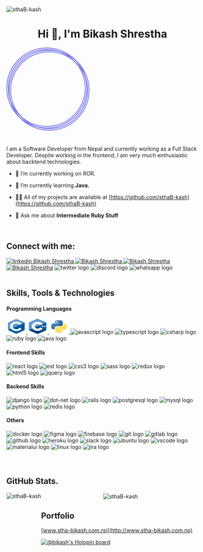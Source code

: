 <!--
**sthaB-kash/sthaB-kash** is a ✨ _special_ ✨ repository because its `README.md` (this file) appears on your GitHub profile.

Here are some ideas to get you started:
-->

 <p align="left"> <img src="https://komarev.com/ghpvc/?username=sthaB-kash&label=Profile%20views&color=0e75b6&style=flat" alt="sthaB-kash" /> </p>
 
 <h1 align="center">Hi 👋, I'm Bikash Shrestha</h1>
 <p align="center"  style="width:200px; height:200px;  border-radius: 50%; border:6px double #7070e7;">
  <a href="https://sthaB-kash.github.io" alt="Bikash Shrestha" title="Bikash Shrestha">
   <kbd>
     <img src="https://avatars.githubusercontent.com/u/58836717?v=4" 
          width="100%" 
         style="width:200px; height:200px;  border-radius: 50%; border:6px double #7070e7;"/> 
   </kbd>
   <!--width: 200px; height: 200px; max-width: 100%;border: 2px double red;-->
  </a>
</p>

<br/>

<p>I am a Software Developer from Nepal and currently working as a Full Stack Developer. Despite working in the frontend, I am very much enthusiastic about backtend technologies.</p>

- 🔭 I’m currently working on ROR.

- 🌱 I’m currently learning **Java.**

- 👨‍💻 All of my projects are available at [https://github.com/sthaB-kash](https://github.com/sthaB-kash)

- 💬 Ask me about **Intermediate Ruby Stuff**

<br/>

## Connect with me:
<div align="left">
 <a href="https://www.linkedin.com/in/bikash-shrestha-90922b183/">
     <img src="https://raw.githubusercontent.com/maurodesouza/profile-readme-generator/master/src/assets/icons/social/linkedin/default.svg" width="40" height="30" alt="linkedin Bikash Shrestha"  />
</a>
<a href="mailto:shresthabikash2073@gmail.com">
    <img src="https://raw.githubusercontent.com/maurodesouza/profile-readme-generator/master/src/assets/icons/social/gmail/default.svg" width="40" height="30" alt="Bikash Shrestha"  />
</a>
<a href="https://www.facebook.com/bikash.shrestha.56211497" target="blank"><img src="https://raw.githubusercontent.com/maurodesouza/profile-readme-generator/master/src/assets/icons/social/facebook/default.svg" width="40" height="30" alt="Bikash Shrestha"  /></a>
<a href="https://instagram.com/bikash___shrestha" target="blank"><img src="https://raw.githubusercontent.com/maurodesouza/profile-readme-generator/master/src/assets/icons/social/instagram/default.svg" width="40" height="30" alt="Bikash Shrestha"  /></a>
  <img src="https://raw.githubusercontent.com/maurodesouza/profile-readme-generator/master/src/assets/icons/social/twitter/default.svg" width="40" height="30" alt="twitter logo"  />
  <img src="https://raw.githubusercontent.com/maurodesouza/profile-readme-generator/master/src/assets/icons/social/discord/default.svg" width="40" height="30" alt="discord logo"  />
  <img src="https://raw.githubusercontent.com/maurodesouza/profile-readme-generator/master/src/assets/icons/social/whatsapp/default.svg" width="40" height="30" alt="whatsapp logo"  />
 
</div>

<br/>

## Skills, Tools & Technologies

#### Programming Languages
<div align="left">
 <a href="https://www.cprogramming.com/" target="_blank"> 
  <img src="https://raw.githubusercontent.com/devicons/devicon/master/icons/c/c-original.svg" alt="c" width="52" height="40"/> 
 </a>
 <a href="https://www.w3schools.com/cpp/" target="_blank">
  <img src="https://raw.githubusercontent.com/devicons/devicon/master/icons/cplusplus/cplusplus-original.svg" alt="cplusplus" width="52" height="40"/>  </a>
 <a href="https://www.python.org" target="_blank"> 
  <img src="https://raw.githubusercontent.com/devicons/devicon/master/icons/python/python-original.svg" alt="python" width="52" height="40"/> 
 </a>
 <img src="https://cdn.jsdelivr.net/gh/devicons/devicon/icons/javascript/javascript-original.svg" height="40" width="52" alt="javascript logo"  />
 <img src="https://cdn.jsdelivr.net/gh/devicons/devicon/icons/typescript/typescript-original.svg" height="40" width="52" alt="typescript logo"  />
 <img src="https://cdn.jsdelivr.net/gh/devicons/devicon/icons/csharp/csharp-original.svg" height="40" width="52" alt="csharp logo"  />
 <img src="https://cdn.jsdelivr.net/gh/devicons/devicon/icons/ruby/ruby-original.svg" height="40" width="52" alt="ruby logo"  />
 <img src="https://cdn.jsdelivr.net/gh/devicons/devicon/icons/java/java-original.svg" height="40" width="52" alt="java logo"  />
</div>

#### Frontend Skills
<div align="left">
 <img src="https://cdn.jsdelivr.net/gh/devicons/devicon/icons/react/react-original.svg" height="40" width="52" alt="react logo"  />
 <img src="https://cdn.jsdelivr.net/gh/devicons/devicon/icons/jest/jest-plain.svg" height="40" width="52" alt="jest logo"  />
 <img src="https://cdn.jsdelivr.net/gh/devicons/devicon/icons/css3/css3-original.svg" height="40" width="52" alt="css3 logo"  />
 <img src="https://cdn.jsdelivr.net/gh/devicons/devicon/icons/sass/sass-original.svg" height="40" width="52" alt="sass logo"  />
 <img src="https://cdn.jsdelivr.net/gh/devicons/devicon/icons/redux/redux-original.svg" height="40" width="52" alt="redux logo"  />
 <img src="https://cdn.jsdelivr.net/gh/devicons/devicon/icons/html5/html5-original.svg" height="40" width="52" alt="html5 logo"  />
 <img src="https://cdn.jsdelivr.net/gh/devicons/devicon/icons/jquery/jquery-original.svg" height="40" width="52" alt="jquery logo"  />
 
</div>

#### Backend Skills
 <div align="left">
 <img src="https://cdn.jsdelivr.net/gh/devicons/devicon/icons/django/django-plain.svg" height="40" width="52" alt="django logo"  />
 <img src="https://cdn.jsdelivr.net/gh/devicons/devicon/icons/dot-net/dot-net-original.svg" height="40" width="52" alt="dot-net logo"  />
 <img src="https://cdn.jsdelivr.net/gh/devicons/devicon/icons/rails/rails-original-wordmark.svg" height="40" width="52" alt="rails logo"  />
 <img src="https://cdn.jsdelivr.net/gh/devicons/devicon/icons/postgresql/postgresql-original.svg" height="40" width="52" alt="postgresql logo"  />
 <img src="https://cdn.jsdelivr.net/gh/devicons/devicon/icons/mysql/mysql-original.svg" height="40" width="52" alt="mysql logo"  />
 <img src="https://cdn.jsdelivr.net/gh/devicons/devicon/icons/python/python-original.svg" height="40" width="52" alt="python logo"  />
 <img src="https://cdn.jsdelivr.net/gh/devicons/devicon/icons/redis/redis-original.svg" height="40" width="52" alt="redis logo"  />
</div>

#### Others
<div align="left">  
  <img src="https://cdn.jsdelivr.net/gh/devicons/devicon/icons/docker/docker-original.svg" height="40" width="52" alt="docker logo"  />
  <img src="https://cdn.jsdelivr.net/gh/devicons/devicon/icons/figma/figma-original.svg" height="40" width="52" alt="figma logo"  />
  <img src="https://cdn.jsdelivr.net/gh/devicons/devicon/icons/firebase/firebase-plain.svg" height="40" width="52" alt="firebase logo"  />
  <img src="https://cdn.jsdelivr.net/gh/devicons/devicon/icons/git/git-original.svg" height="40" width="52" alt="git logo"  />
  <img src="https://cdn.jsdelivr.net/gh/devicons/devicon/icons/gitlab/gitlab-original.svg" height="40" width="52" alt="gitlab logo"  />
  <img src="https://cdn.jsdelivr.net/gh/devicons/devicon/icons/github/github-original.svg" height="40" width="52" alt="github logo"  />
  <img src="https://cdn.jsdelivr.net/gh/devicons/devicon/icons/heroku/heroku-original.svg" height="40" width="52" alt="heroku logo"  />
  <img src="https://cdn.jsdelivr.net/gh/devicons/devicon/icons/slack/slack-original.svg" height="40" width="52" alt="slack logo"  />
  <img src="https://cdn.jsdelivr.net/gh/devicons/devicon/icons/ubuntu/ubuntu-plain.svg" height="40" width="52" alt="ubuntu logo"  />
  <img src="https://cdn.jsdelivr.net/gh/devicons/devicon/icons/vscode/vscode-original.svg" height="40" width="52" alt="vscode logo" />
  <img src="https://cdn.jsdelivr.net/gh/devicons/devicon/icons/materialui/materialui-original.svg" height="40" width="52" alt="materialui logo"  />
  <img src="https://cdn.jsdelivr.net/gh/devicons/devicon/icons/linux/linux-original.svg" height="40" width="52" alt="linux logo"  />
  <img src="https://cdn.jsdelivr.net/gh/devicons/devicon/icons/jira/jira-original.svg" height="40" width="52" alt="jira logo"  />
</div>

###


<!-- <img src="https://cdn.jsdelivr.net/gh/devicons/devicon/icons/linkedin/linkedin-original.svg" height="40" width="52" alt="linkedin logo"  />
<img src="https://cdn.jsdelivr.net/gh/devicons/devicon/icons/twitter/twitter-original.svg" height="40" width="52" alt="twitter logo"  /> -->
<br/>

## GitHub Stats.
<div align="center">
  <p><img align="left" src="https://github-readme-stats.vercel.app/api/top-langs?username=sthaB-kash&show_icons=true&locale=en&layout=compact&theme=onedark" height="200" alt="sthaB-kash" /></p>

 <p>&nbsp;<img align="center" src="https://github-readme-stats.vercel.app/api?username=sthaB-kash&show_icons=true&locale=en&theme=onedark"  height="200" alt="sthaB-kash" /></p>
 
<!--  img src="https://github-readme-stats.vercel.app/api?hide_title=false&hide_rank=false&show_icons=true&include_all_commits=true&count_private=true&disable_animations=false&theme=dracula&locale=en&hide_border=false&username=sthaB-kash&theme=onedark" height="150" alt="stats graph"  />
  <img src="https://github-readme-stats.vercel.app/api/top-langs?locale=en&hide_title=false&layout=compact&card_width=320&theme=dracula&hide_border=false&username=sthaB-kash&theme=onedark" height="150" alt="languages graph"  /> -->
</div>

###

<!-- ## My Tech Stack
![RUBY](https://img.shields.io/badge/-Ruby%20Programming-red?style=for-the-badge&logo=ruby)
![Ruby on Rails](https://img.shields.io/badge/%20-Ruby%20on%20Rails-%232c3e50?style=for-the-badge&logo=ruby-on-rails)
![Python](https://img.shields.io/badge/-Python-%232c3e50?style=for-the-badge&logo=python)
![Django](https://img.shields.io/badge/-Django-%232c3e50?style=for-the-badge&logo=django)
![](https://img.shields.io/badge/-Flask-%232c3e50?style=for-the-badge&logo=flask) 
![PHP](https://img.shields.io/badge/-PHP-%232c3e50?style=for-the-badge&logo=PHP)
![Laravel](https://img.shields.io/badge/-Laravel-%232c3e50?style=for-the-badge&logo=laravel)
[Vue.js](https://img.shields.io/badge/-Vue.js-%232c3e50?style=for-the-badge&logo=vuedotjs)
![Node.js](https://img.shields.io/badge/-Node.js-%232c3e50?style=for-the-badge&logo=nodedotjs)
![JavaScript](https://img.shields.io/badge/-JavaScript-%232c3e50?style=for-the-badge&logo=javascript)
![jQuery](https://img.shields.io/badge/-jQuery-%232c3e50?style=for-the-badge&logo=jQuery)
![React.js](https://img.shields.io/badge/-React.js-%232c3e50?style=for-the-badge&logo=react)
![Postgresql](https://img.shields.io/badge/-Postgresql-%232c3e50?style=for-the-badge&logo=postgresql)
![MySQL](https://img.shields.io/badge/-MySQL-%232c3e50?style=for-the-badge&logo=MySQL)
![Git](https://img.shields.io/badge/-Git-%232c3e50?style=for-the-badge&logo=git)
![Docker](https://img.shields.io/badge/-Docker-%232c3e50?style=for-the-badge&logo=docker)
![Ant Design](https://img.shields.io/badge/-Antd-%232c3e50?style=for-the-badge&logo=ant-design)
![CSS](https://img.shields.io/badge/-CSS-%232c3e50?style=for-the-badge&logo=css3)
![Tailwind](https://img.shields.io/badge/-Tailwind-%232c3e50?style=for-the-badge&logo=tailwindcss)
![Bootstrap](https://img.shields.io/badge/-Bootstrap-%232c3e50?style=for-the-badge&logo=Bootstrap)
![MaterialUI](https://img.shields.io/badge/MUI-MaterialUI-%232cff?style=for-the-badge&logo=mui) -->

## Portfolio
[www.stha-bikash.com.np](http://www.stha-bikash.com.np)

[![@bikash's Holopin board](https://holopin.me/bikash)](https://holopin.io/@bikash)



 


